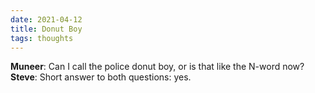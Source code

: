 ```yaml
---
date: 2021-04-12
title: Donut Boy
tags: thoughts
---
```



**Muneer**: Can I call the police donut boy, or is that like the N-word now?
**Steve**: Short answer to both questions: yes.


